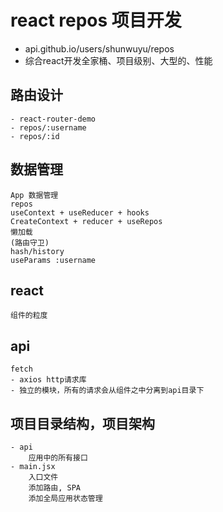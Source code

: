 # react repos 项目开发
- api.github.io/users/shunwuyu/repos
- 综合react开发全家桶、项目级别、大型的、性能


## 路由设计
    - react-router-demo
    - repos/:username
    - repos/:id
## 数据管理
    App 数据管理
    repos
    useContext + useReducer + hooks
    CreateContext + reducer + useRepos
    懒加载
    (路由守卫)
    hash/history
    useParams :username
## react
    组件的粒度
## api
    fetch
    - axios http请求库
    - 独立的模块，所有的请求会从组件之中分离到api目录下 

## 项目目录结构，项目架构
    - api 
        应用中的所有接口
    - main.jsx
        入口文件
        添加路由, SPA
        添加全局应用状态管理